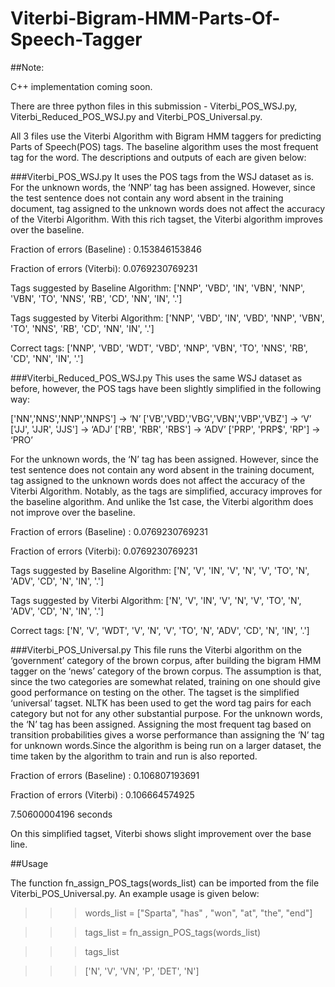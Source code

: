 # Viterbi-Bigram-HMM-Parts-Of-Speech-Tagger

##Note:

C++ implementation coming soon.

There are three python files in this submission - 
Viterbi_POS_WSJ.py, 
Viterbi_Reduced_POS_WSJ.py and 
Viterbi_POS_Universal.py. 

All 3 files use the Viterbi Algorithm with Bigram HMM taggers for predicting Parts of Speech(POS) tags. The baseline algorithm uses the most frequent tag for the word. The descriptions and outputs of each are given below:

###Viterbi_POS_WSJ.py
It uses the POS tags from the WSJ dataset as is. For the unknown words, the ‘NNP’ tag has been assigned. However, since the test sentence does not contain any word absent in the training document, tag assigned to the unknown words does not affect the accuracy of the Viterbi Algorithm.  With this rich tagset, the Viterbi algorithm improves over the baseline.

Fraction of errors (Baseline) : 0.153846153846

Fraction of errors (Viterbi): 0.0769230769231

Tags suggested by Baseline Algorithm: ['NNP', 'VBD', 'IN', 'VBN', 'NNP', 'VBN', 'TO', 'NNS', 'RB', 'CD', 'NN', 'IN', '.']

Tags suggested by Viterbi Algorithm: ['NNP', 'VBD', 'IN', 'VBD', 'NNP', 'VBN', 'TO', 'NNS', 'RB', 'CD', 'NN', 'IN', '.']

Correct tags: ['NNP', 'VBD', 'WDT', 'VBD', 'NNP', 'VBN', 'TO', 'NNS', 'RB', 'CD', 'NN', 'IN', '.']

###Viterbi_Reduced_POS_WSJ.py
This uses the same WSJ dataset as before, however, the POS tags have been slightly simplified in the following way:

['NN','NNS','NNP','NNPS'] -> ‘N’
['VB','VBD','VBG','VBN','VBP','VBZ'] -> ‘V’
 ['JJ', 'JJR', 'JJS'] -> ‘ADJ’
['RB', 'RBR', 'RBS'] -> ‘ADV’
 ['PRP', 'PRP$', 'RP'] -> ‘PRO’

For the unknown words, the ‘N’ tag has been assigned. However, since the test sentence does not contain any word absent in the training document, tag assigned to the unknown words does not affect the accuracy of the Viterbi Algorithm.  Notably, as the tags are simplified, accuracy improves for the baseline algorithm. And unlike the 1st case, the Viterbi algorithm does not improve over the baseline.

Fraction of errors (Baseline) : 0.0769230769231

Fraction of errors (Viterbi): 0.0769230769231

Tags suggested by Baseline Algorithm: ['N', 'V', 'IN', 'V', 'N', 'V', 'TO', 'N', 'ADV', 'CD', 'N', 'IN', '.']

Tags suggested by Viterbi Algorithm: ['N', 'V', 'IN', 'V', 'N', 'V', 'TO', 'N', 'ADV', 'CD', 'N', 'IN', '.']

Correct tags: ['N', 'V', 'WDT', 'V', 'N', 'V', 'TO', 'N', 'ADV', 'CD', 'N', 'IN', '.']



###Viterbi_POS_Universal.py
This file runs the Viterbi algorithm on the ‘government’ category of the brown corpus, after building the bigram HMM tagger on the ‘news’ category of the brown corpus. The assumption is that, since the two categories are somewhat related, training on one should give good performance on testing on the other. The tagset is the simplified ‘universal’ tagset. NLTK has been used to get the word tag pairs for each category but not for any other substantial purpose. For the unknown words, the ‘N’ tag has been assigned. Assigning the most frequent tag based on transition probabilities gives a worse performance than assigning the ‘N’ tag for unknown words.Since the algorithm is being run on a larger dataset, the time taken by the algorithm to train and run is also reported.

Fraction of errors (Baseline) : 0.106807193691

Fraction of errors (Viterbi) : 0.106664574925

7.50600004196 seconds

On this simplified tagset, Viterbi shows slight improvement over the base line.

##Usage

The  function fn_assign_POS_tags(words_list) can be imported from the file Viterbi_POS_Universal.py. An example usage is given below:

>>> words_list = ["Sparta", "has" , "won", "at", "the", "end"]

>>> tags_list = fn_assign_POS_tags(words_list)

>>> tags_list

>>> ['N', 'V', 'VN', 'P', 'DET', 'N']

>>> 


